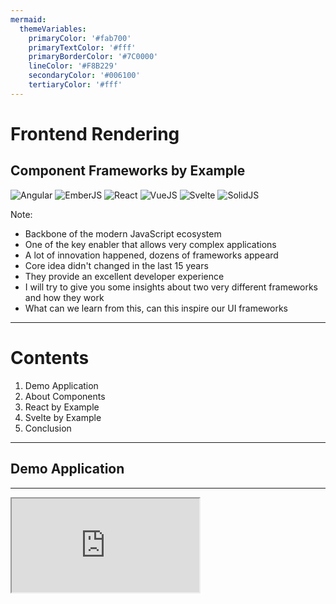 ```yaml
---
mermaid:
  themeVariables:
    primaryColor: '#fab700'
    primaryTextColor: '#fff'
    primaryBorderColor: '#7C0000'
    lineColor: '#F8B229'
    secondaryColor: '#006100'
    tertiaryColor: '#fff'
---
```


# Frontend Rendering

## Component Frameworks by Example

<div class="logos-background">
  <img src="https://upload.wikimedia.org/wikipedia/commons/c/cf/Angular_full_color_logo.svg" title="Angular" />
  <img src="https://upload.wikimedia.org/wikipedia/commons/thumb/7/7d/Ember_Logotype.svg/2560px-Ember_Logotype.svg.png" title="EmberJS" />
  <img src="https://upload.wikimedia.org/wikipedia/commons/thumb/3/30/React_Logo_SVG.svg/240px-React_Logo_SVG.svg.png" title="React" />
  <img src="https://upload.wikimedia.org/wikipedia/commons/thumb/9/95/Vue.js_Logo_2.svg/1024px-Vue.js_Logo_2.svg.png?20170919082558" title="VueJS" />
  <img src="https://upload.wikimedia.org/wikipedia/commons/thumb/1/1b/Svelte_Logo.svg/996px-Svelte_Logo.svg.png?20191219133350" title="Svelte" />
  <img src="https://www.solidjs.com/img/logo/without-wordmark/logo.svg" title="SolidJS" />
</div>

Note:
- Backbone of the modern JavaScript ecosystem
- One of the key enabler that allows very complex applications
- A lot of innovation happened, dozens of frameworks appeard
- Core idea didn't changed in the last 15 years
- They provide an excellent developer experience
- I will try to give you some insights about two very different frameworks and how they work
- What can we learn from this, can this inspire our UI frameworks

---

# Contents

1. Demo Application
2. About Components
3. React by Example
4. Svelte by Example
5. Conclusion

---

## Demo Application

----

<iframe src="http://localhost:8080" />

Note:
- Very simple App with some edge cases
- Headline can be changed on input change
- If the input is empty the default headline should be shown
- Finally a button can reset to the initial state (input and headline)

----

### Example (HTML)

```html
<div class="app">
  <h1 class="title" id="title">A Simple Example</h1>
  <input type="text" id="input-field" class="input-field" />
  <button id="action-button" class="action-button">
    Reset
  </button>
</div>

<script src="./script.js" type="module"></script>
<link href="./style.css" rel="stylesheet" />
```

----

### Example (JS)

```javascript
const title = document.getElementById('title');
const inputField = document.getElementById('input-field');
const actionButton = document.getElementById('action-button');

const defaultTitle = title.innerText;

const resetTitle = () => {
  title.innerText = defaultTitle;
};

inputField.addEventListener('input', (event) => {
  title.innerText = event.target.value;

  if (event.target.value === '') {
    resetTitle();
  }
});

actionButton.addEventListener('click', () => {
  resetTitle();
  inputField.value = '';
});

```

----

### Issues

- Reusability / Composability
- Scalability
- Consistency
- Maintenance
- Developer Experience

Note:
- Indirect coupling of HTML, CSS, JavaScript
- Reusing existing building blocks not possible
- Adding functionality hard since the tight coupling
- By reusing building blocks styling and behaviour will be identical
- Clunky JavaScript DOM API, CSS side effects, state isolation
- Keeping and managing application state
- Limited ability to create larger and more complex applications

---

## About Components

----

> Components are reusable building blocks of user interfaces that enpacsualte and abstract templating, logic and styling. They enable more complex applications by handling ui state updates.

----

### Example (PSEUDO)

```jsx
import Headline from './Headline';
import Input from './Input';
import Button from './Button';

function Component({ title }) {
  let currentTitle = title;
  let inputValue = title;

  const updateTitle = (value) => currentTitle = value;
  const reset = () => {
    currentTitle = title;
    inputValue = '';
  }

  return <div class="component">
    <Headline title={ currentTitle } /> 
    <Input value={ inputValue } onChange={ updateValue } />
    <Button onCLick={ reset }>Reset</Button>
  </div>
}
```

Note:
- JavaScript is the main driver of a component
- Any native DOM element can be part of a component
- Encapsualtes Template, Logic and Style and provides a consistent interface to compose components
- Component Definition is also used for composition

----

### Component Usage

```jsx
<Component title="A Simple Example" />
```

Note:
- Lets have a look at the building blocks of a component
- Most Component Frameworks define the same building blocks

----

### Props

```jsx
<Headline 
  title={ currentTitle }  // <===
/> 
```

Notes:
- Properties of a component that expose it's attributes
- Can be anything from a simple boolean to a complex object
- Can only be set by the parent

----

### Event Handlers


```jsx
<Input 
  value={ inputValue } 
  onChange={ updateValue } // <===
/>
```

Notes:
- Automatic bindings to native DOM Apis (onclick, onChange, ....)
- Event emitting is only possible from child to parent
- Depending on the framework implemented as events or callbacks

----

### Children

```jsx
<Button onCLick={ reset }>
Reset {/* <=== */}
</Button>
```

Notes:
- Key to composition
- Any Dom Element or Text can be a child
- Most Frameworks also allow multiple portals (slots)

----

### Reactivity

```jsx

function App({ title }) {
  let currentTitle = title; // <== State
  let inputValue = title; // <== State

  const updateTitle = (value) => currentTitle = value; // <== Update State
  const reset = () => {
    currentTitle = title; // <== Update State
    inputValue = ''; // <== Update State
  }
}
```

Note:
- The Component needs to be somehow updated once the component state changes
- Very different how component frameworks will establish reactivity


---

## React by Example

<img src="https://upload.wikimedia.org/wikipedia/commons/thumb/3/30/React_Logo_SVG.svg/240px-React_Logo_SVG.svg.png" title="React" width="100" />

Notes:
- OG of pure component frameworks since 2011 and one of the most popular frameworks
- Core rendering idea is still the same
- Most of the refactorings since 2011 spent in better API for developers to enhance composability
- We will have a look how a React component looks like and how the reactivity works

----

<iframe src="http://localhost:3000"  />

----

### Example (React App)

```jsx
import { useEffect, useState } from 'react';
import './App.css';
import Headline from './components/headline/Headline';
import Input from './components/input/Input';
import Button from './components/button/Button';

const defaultTitle = 'React Example';

function App() {
  const [title, setTitle] = useState(defaultTitle);
  const [inputValue, setInputValue] = useState('');

  useEffect(() => {
    if (inputValue === '') {
      setTitle(defaultTitle)
    }
  }, [inputValue]);

  const changeHandler = (value) => {
    setTitle(value);
    setInputValue(value);
  }

  const reset = () => {
    setTitle(defaultTitle);
    setInputValue('');
  }

  return (
    <div className="app">
      <Headline title={title} />
      <Input value={inputValue} onChange={changeHandler} />
      <Button onClick={reset}>Reset</Button>
    </div>
  );
}

export default App;
```

----

### Example (React Input)

```jsx
import './Input.css';

function Input({ value, onChange }) {
  const changeHandler = (event) => onChange(event.target.value);

  return <input type="text" value={value} className="input-field" onChange={changeHandler} />
}

export default Input;

```

----

### Recap: Vanilla State Updates

```javascript
const defaultTitle = title.innerText;

const resetTitle = () => {
  title.innerText = defaultTitle; // <===
};

inputField.addEventListener('input', (event) => {
  title.innerText = event.target.value;  // <===

  if (event.target.value === '') {
    resetTitle();
  }
});

actionButton.addEventListener('click', () => {
  resetTitle();
  inputField.value = ''; // <===
});

```

Note:
- Real DOM Apis abstracted
- The Framework could simply rerender the whole app on each state change, that would lead to performance and UI issues (like inputs losing focus etc.)

----

### State Changes

```jsx
function App() {
  const [title, setTitle] = useState(defaultTitle); // <== State Container
  const [inputValue, setInputValue] = useState(''); // <== State Container

  useEffect(() => {
    if (inputValue === '') {
      setTitle(defaultTitle) // <== state change
    }
  }, [inputValue]);

  const changeHandler = (value) => {
    setTitle(value); // <== state change
    setInputValue(value); // <== state change
  }

  const reset = () => {
    setTitle(defaultTitle); // <== state change
    setInputValue(''); // <== state change
  }

  return (
    <div className="app">
      <Headline title={title} />
      <Input value={inputValue} onChange={changeHandler} />
      <Button onClick={reset}>Reset</Button>
    </div>
  );
}
```
Note:
- Component updates are triggered vial state changes
- Different APIs available, for example `useState`
- How get's the dom updated, previously we had to implement the changes ourself

----

### DOM Tree

```mermaid
graph TD
App --> Headline
App --> Input
App --> Button
Button --> Reset
```

Note:
- First of all A typical DOM representation of our UI would look like this
- React uses JSX to create a data representation

----

### DOM Fiber

<img src="https://pomb.us/static/c8bdcc17706e9ab06233c980ed9cf007/d3fa7/fiber3.png" />

Note:

- React abstracts the DOM structure into a data structure they call Fiber
- This fiber is hold in memory and is a classic tree implementation, this is the virtual DOM

----

### Recouncilation

<img src="https://miro.medium.com/v2/resize:fit:1400/1*GHX157rdwWEP1pqfpgMfDQ.png" />

Note:
- Every state modifier will lead to a process called recouncilation
- Components that changed their state will be computed in memory (inculding their children)
- The changes are diffed and patched to the real DOM


---

## Svelte by Example

<img src="https://upload.wikimedia.org/wikipedia/commons/thumb/1/1b/Svelte_Logo.svg/996px-Svelte_Logo.svg.png?20191219133350" title="Svelte" width="100" />

Note:
- Since 2016
- Uses a different approach: compiles to native JavaScript
- Most of the APIs look and feel very identical to native JavaScript
- Heavy lifting is done on compile level

----

<iframe src="http://localhost:5173" />

----

### Example (Svelte App)

```html
<script>
  import Headline from './components/Headline.svelte';
  import Input from './components/Input.svelte';
  import Button from './components/Button.svelte';
  const defaultTitle = 'A Svelte Example';

  let title = defaultTitle;
  let inputValue = '';

  const changeHandler = ({ detail }) => {
    title = detail.value;
    inputValue = detail.value;
  };

  const reset = () => {
    title = defaultTitle;
    inputValue = '';
  };

  $: {
    if (inputValue === '') {
      title = defaultTitle;
    }
  }
</script>

<div class="app">
  <Headline {title} />
  <Input value={inputValue} on:change={changeHandler} />
  <Button on:click={reset}>Reset</Button>
</div>

```

----

### Example (Svelte Input)

```html
<script>
  import { createEventDispatcher } from 'svelte';
  export let value = '';
  const dispatch = createEventDispatcher();

  function changeHandler(event) {
    dispatch('change', { value: event.target.value });
  }
</script>

<input type="text" {value} class="input-field" on:input={changeHandler} />
```

----

### Reactivity

```javascript
let title = defaultTitle; // <== state change
let inputValue = ''; // <== state change

const changeHandler = ({ detail }) => {
  title = detail.value; // <== state change
  inputValue = detail.value; // <== state change
};

const reset = () => {
  title = defaultTitle; // <== state change
  inputValue = ''; // <== state change
};

$: {
  if (inputValue === '') {
    title = defaultTitle; // <== state change
  }
}
```

Note:
- Real DOM Apis abstracted but feels like a native API
- Again: How get's the dom updated, previously it looks like vanillaJS but it is reactive

----

### How the Compiler works

```html
<script>
  export let title = '';
</script>
<h1 class="title">{ title }</h1>
```
Note:
- Compiler parses all .svelte files and parses the different parts

----

### Transforming HTML

```html
<h1 class="title">{ title }</h1>
```

```javascript
{
  nodeName: 'h1',
  tagName: 'h1',
  attrs: [ { name: 'class', value: 'title' } ],
  namespaceURI: 'http://www.w3.org/1999/xhtml',
  childNodes: [
    {
      nodeName: '#text',
      value: '{ title }',
      parentNode: ...
    }
  ] 
}
```

Note:
- HTML is parsed and represented as a data structure

----

### Transforming JavaScript

```javascript
export let title = '';
```

```javascript
{
  type: "ExportNamedDeclaration",
  start: 0,
  end: 22,
  declaration: {
    type: "VariableDeclaration",
    start: 7,
    end: 22,
    declarations: [
      {
        type: "VariableDeclarator",
        start: 11,
        end: 21,
        id: {
          type: "Identifier",
          start: 11,
          end: 16,
          name: "title"
        },
        init: {
          type: "Literal",
          start: 19,
          end: 21,
          value: "",
          raw: "''"
        }
      }
    ],
    kind: "let"
  },
  specifiers: [],
  source: null
}
```

Note:
- JavaScript is parsed as an AST and afterwards compiled to create SveltJeComponents

----

### Compiled output

```javascript
function create_fragment$4(ctx) {
  let h1;
  let t;
  return {
    c() {
      h1 = element("h1");
      t = text(
        /*title*/
        ctx[0]
      );
      this.h();
    },
    h() {
      attr(h1, "class", "title svelte-y7wc25");
    },
    // ...
  };
}
```

Notes:
- Same is done for every Component
- Again: There is no virtual dom or any kind of runtime diffing in place, everything is generated statically
- It will always outperform Virtual DOM since the there is no comparison to the current state needed to do partial updates

---

## Conclusion

1. The idea of UI building blocks didn't changed in the last 15 years
2. Simple and clear component APIs enable scaling and reusability by decoupling
3. Using markup as a composition layer is powerfull
4. Abstracting ui updates via reactivity enables developers to create more complex interfaces
5. Static code creation on build time seems promising 

